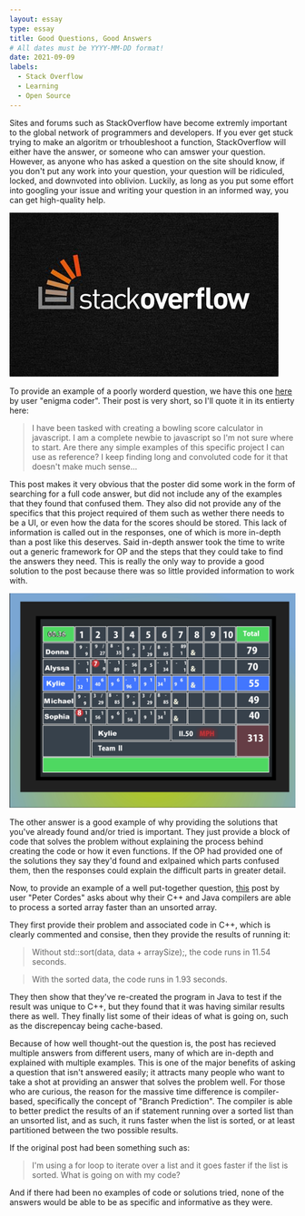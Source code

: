 ```yaml
---
layout: essay
type: essay
title: Good Questions, Good Answers
# All dates must be YYYY-MM-DD format!
date: 2021-09-09
labels:
  - Stack Overflow
  - Learning
  - Open Source
---
```


Sites and forums such as StackOverflow have become extremly important to the global network of programmers and developers. If you ever get stuck trying to make an algoritm or trhoubleshoot a function, StackOverflow will either have the answer, or someone who can amswer your question. However, as anyone who has asked a question on the site should know, if you don't put any work into your question, your question will be ridiculed, locked, and downvoted into oblivion. Luckily, as long as you put some effort into googling your issue and writing your question in an informed way, you can get high-quality help. 

![Stack Overflow Logo](../images/stackoverflow.jpg)

To provide an example of a poorly worderd question, we have this one [here](https://stackoverflow.com/questions/26439695/10-pin-bowling-score-calculator-in-javascript) by user "enigma coder". Their post is very short, so I'll quote it in its entierty here:
>I have been tasked with creating a bowling score calculator in javascript.
>I am a complete newbie to javascript so I'm not sure where to start. Are there any simple examples of this specific project I can use as reference?
>I keep finding long and convoluted code for it that doesn't make much sense...

This post makes it very obvious that the poster did some work in the form of searching for a full code answer, but did not include any of the examples that they found that confused them. They also did not provide any of the specifics that this project required of them such as wether there needs to be a UI, or even how the data for the scores should be stored. This lack of information is called out in the responses, one of which is more in-depth than a post like this deserves. Said in-depth answer took the time to write out a generic framework for OP and the steps that they could take to find the answers they need. This is really the only way to provide a good solution to the post because there was so little provided information to work with. 

![Bowling Score Chart](../images/bowlingscore.jpg)

The other answer is a good example of why providing the solutions that you've already found and/or tried is important. They just provide a block of code that solves the problem without explaining the process behind creating the code or how it even functions. If the OP had provided one of the solutions they say they'd found and exlpained which parts confused them, then the responses could explain the difficult parts in greater detail.

Now, to provide an example of a well put-together question, [this](https://stackoverflow.com/questions/11227809/why-is-processing-a-sorted-array-faster-than-processing-an-unsorted-array) post by user "Peter Cordes" asks about why their C++ and Java compilers are able to process a sorted array faster than an unsorted array. 

They first provide their problem and associated code in C++, which is clearly commented and consise, then they provide the results of running it:
>    Without std::sort(data, data + arraySize);, the code runs in 11.54 seconds.

>    With the sorted data, the code runs in 1.93 seconds.

They then show that they've re-created the program in Java to test if the result was unique to C++, but they found that it was having similar results there as well. They finally list some of their ideas of what is going on, such as the discrepencay being cache-based. 

Because of how well thought-out the question is, the post has recieved multiple answers from different users, many of which are in-depth and explained with multiple examples. This is one of the major benefits of asking a question that isn't answered easily; it attracts many people who want to take a shot at providing an answer that solves the problem well. For those who are curious, the reason for the massive time difference is compiler-based, specifically the concept of "Branch Prediction". The compiler is able to better predict the results of an if statement running over a sorted list than an unsorted list, and as such, it runs faster when the list is sorted, or at least partitioned between the two possible results. 

If the original post had been something such as:
> I'm using a for loop to iterate over a list and it goes faster if the list is sorted. What is going on with my code?

And if there had been no examples of code or solutions tried, none of the answers would be able to be as specific and informative as they were.


